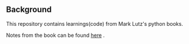## Background
This repository contains learnings(code) from Mark Lutz's python books.

Notes from the book can be found [here](here) . 
